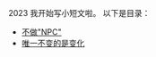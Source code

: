 2023 我开始写小短文啦。
以下是目录：
- [不做"NPC"](https://github.com/Bingboom/starts/blob/d77ceaf0aae4224632b9aafc427f195907ae5454/Dont%20be%20%22NPC%22)
- [唯一不变的是变化](https://github.com/Bingboom/Little-star/blob/73668de6793647e081f828e8aff0b94ba72f65bc/%E5%94%AF%E4%B8%80%E4%B8%8D%E5%8F%98%E7%9A%84%E6%98%AF%E5%8F%98%E5%8C%96)
